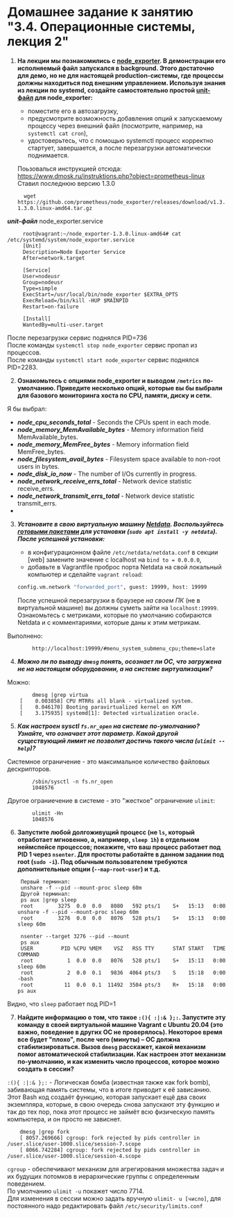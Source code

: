 # Домашнее задание к занятию "3.4. Операционные системы, лекция 2"

1. **На лекции мы познакомились с [node_exporter](https://github.com/prometheus/node_exporter/releases). В демонстрации его исполняемый файл запускался в background. Этого достаточно для демо, но не для настоящей production-системы, где процессы должны находиться под внешним управлением. Используя знания из лекции по systemd, создайте самостоятельно простой [unit-файл](https://www.freedesktop.org/software/systemd/man/systemd.service.html) для node_exporter:**  

    * поместите его в автозагрузку,
    * предусмотрите возможность добавления опций к запускаемому процессу через внешний файл (посмотрите, например, на `systemctl cat cron`),
    * удостоверьтесь, что с помощью systemctl процесс корректно стартует, завершается, а после перезагрузки автоматически поднимается.  
     
    Поьзовалься инструкцией отсюда: https://www.dmosk.ru/instruktions.php?object=prometheus-linux   
    Ставил последнюю версию 1.3.0


         wget https://github.com/prometheus/node_exporter/releases/download/v1.3.0/node_exporter-1.3.0.linux-amd64.tar.gz  
 ***unit-файл***  node_exporter.service  
  
  
  
         root@vagrant:~/node_exporter-1.3.0.linux-amd64# cat /etc/systemd/system/node_exporter.service  
         [Unit]  
         Description=Node Exporter Service  
         After=network.target  
  
         [Service]  
         User=nodeusr  
         Group=nodeusr  
         Type=simple  
         ExecStart=/usr/local/bin/node_exporter $EXTRA_OPTS  
         ExecReload=/bin/kill -HUP $MAINPID  
         Restart=on-failure  
  
         [Install]  
         WantedBy=multi-user.target  
  
После перезагрузки сервис поднялся PID=736  
После команды `systemctl stop node_exporter` сервис пропал из процессов.  
После команды `systemctl start node_exporter` сервис поднялся PID=2283.  

      

2. **Ознакомьтесь с опциями node_exporter и выводом `/metrics` по-умолчанию. Приведите несколько опций, которые вы бы выбрали для базового мониторинга хоста по CPU, памяти, диску и сети.**  
  
  
Я бы выбрал:  
* ***node_cpu_seconds_total*** - Seconds the CPUs spent in each mode.  
* ***node_memory_MemAvailable_bytes*** - Memory information field MemAvailable_bytes.  
* ***node_memory_MemFree_bytes*** - Memory information field MemFree_bytes.  
* ***node_filesystem_avail_bytes*** - Filesystem space available to non-root users in bytes.  
* ***node_disk_io_now*** - The number of I/Os currently in progress.  
* ***node_network_receive_errs_total*** -  Network device statistic receive_errs.  
* ***node_network_transmit_errs_total*** -  Network device statistic transmit_errs.  
* 

3. ***Установите в свою виртуальную машину [Netdata](https://github.com/netdata/netdata). Воспользуйтесь [готовыми пакетами](https://packagecloud.io/netdata/netdata/install) для установки (`sudo apt install -y netdata`). После успешной установки:***
    * в конфигурационном файле `/etc/netdata/netdata.conf` в секции [web] замените значение с localhost на `bind to = 0.0.0.0`,
    * добавьте в Vagrantfile проброс порта Netdata на свой локальный компьютер и сделайте `vagrant reload`:

    ```bash
    config.vm.network "forwarded_port", guest: 19999, host: 19999
    ```

    После успешной перезагрузки в браузере *на своем ПК* (не в виртуальной машине) вы должны суметь зайти на `localhost:19999`. Ознакомьтесь с метриками, которые по умолчанию собираются Netdata и с комментариями, которые даны к этим метрикам.  
  
  
Выполнено:    

            http://localhost:19999/#menu_system_submenu_cpu;theme=slate

4. ***Можно ли по выводу `dmesg` понять, осознает ли ОС, что загружена не на настоящем оборудовании, а на системе виртуализации?***  
  
Можно:    

            dmesg |grep virtua  
        [    0.003858] CPU MTRRs all blank - virtualized system.  
        [    0.046170] Booting paravirtualized kernel on KVM  
        [    3.175935] systemd[1]: Detected virtualization oracle.  


5. ***Как настроен sysctl `fs.nr_open` на системе по-умолчанию? Узнайте, что означает этот параметр. Какой другой существующий лимит не позволит достичь такого числа (`ulimit --help`)?***  
  
Системное ограничение - это максимальное количество файловых дескрипторов.    

            /sbin/sysctl -n fs.nr_open  
            1048576  
  
Другое ограниечение в системе - это "жесткое" ограничение `ulimit`:   

            ulimit -Hn  
            1048576

6. **Запустите любой долгоживущий процесс (не `ls`, который отработает мгновенно, а, например, `sleep 1h`) в отдельном неймспейсе процессов; покажите, что ваш процесс работает под PID 1 через `nsenter`. Для простоты работайте в данном задании под root (`sudo -i`). Под обычным пользователем требуются дополнительные опции (`--map-root-user`) и т.д.**  
  
  
        Первый терминал:  
        unshare -f --pid --mount-proc sleep 60m  
        Другой терминал:  
        ps aux |grep sleep  
        root        3275  0.0  0.0   8080   592 pts/1    S+   15:13   0:00 unshare -f --pid --mount-proc sleep 60m  
        root        3276  0.0  0.0   8076   528 pts/1    S+   15:13   0:00 sleep 60m  
  
        nsenter --target 3276 --pid --mount  
        ps aux  
        USER         PID %CPU %MEM    VSZ   RSS TTY      STAT START   TIME COMMAND  
        root           1  0.0  0.0   8076   528 pts/1    S+   15:13   0:00 sleep 60m  
        root           2  0.0  0.1   9836  4064 pts/3    S    15:18   0:00 -bash  
        root          11  0.0  0.1  11492  3504 pts/3    R+   15:18   0:00 ps aux  
  
Видно, что `sleep` работает под PID=1
        

7. **Найдите информацию о том, что такое `:(){ :|:& };:`. Запустите эту команду в своей виртуальной машине Vagrant с Ubuntu 20.04 (**это важно, поведение в других ОС не проверялось**). Некоторое время все будет "плохо", после чего (минуты) – ОС должна стабилизироваться. Вызов `dmesg` расскажет, какой механизм помог автоматической стабилизации. Как настроен этот механизм по-умолчанию, и как изменить число процессов, которое можно создать в сессии?**  
  
`:(){ :|:& };:` - Логическая бомба (известная также как fork bomb), забивающая память системы, что в итоге приводит к её зависанию.  
Этот Bash код создаёт функцию, которая запускает ещё два своих экземпляра, которые, в свою очередь снова запускают эту функцию и так до тех пор, пока этот процесс не займёт всю физическую память компьютера, и он просто не зависнет.  
  
  
        dmesg |grep fork  
        [ 8057.269666] cgroup: fork rejected by pids controller in /user.slice/user-1000.slice/session-7.scope  
        [ 8066.742284] cgroup: fork rejected by pids controller in /user.slice/user-1000.slice/session-4.scope  
  
`cgroup` - обеспечивают механизм для агрегирования множества
задач и их будущих потомков в иерархические группы с определенным поведением.  
По умолчанию `ulimit -u` покажет число 7714.  
Для изменения в сессии можно задать вручную `ulimit- u [число]`, для постоянного надо редактировать файл `/etc/security/limits.conf`    


 

